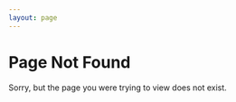 ```yaml
---
layout: page
---
```


# Page Not Found

Sorry, but the page you were trying to view does not exist.
